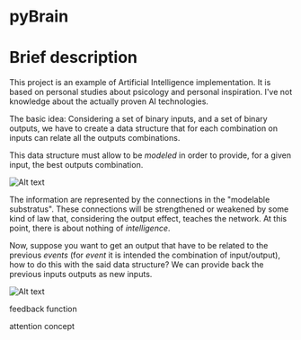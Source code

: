 # **pyBrain**

Brief description
====
This project is an example of Artificial Intelligence implementation.
It is based on personal studies about psicology and personal inspiration.
I've not knowledge about the actually proven AI technologies.

The basic idea: 
Considering a set of binary inputs, and a set of binary outputs, we have to create a data structure that for each combination on inputs can 
relate all the outputs combinations.

This data structure must allow to be *modeled* in order to provide, for a given input, the best outputs combination.

![Alt text](https://raw.githubusercontent.com/dddomodossola/pyBrain/master/res/basic_network.png "Basic network")

The information are represented by the connections in the "modelable substratus". These connections will be strengthened or weakened by some kind 
of law that, considering the output effect, teaches the network.
At this point, there is about nothing of *intelligence*.

Now, suppose you want to get an output that have to be related to the previous *events* (for *event* it is intended the combination of input/output),
how to do this with the said data structure? We can provide back the previous inputs outputs as new inputs.

![Alt text](https://raw.githubusercontent.com/dddomodossola/pyBrain/master/res/memory_network.png "Memory network")


feedback function

attention concept
